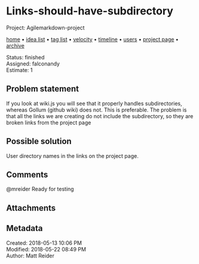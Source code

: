 # Links-should-have-subdirectory

Project: Agilemarkdown-project

[home](../index.md) • [idea list](../ideas.md) • [tag list](../tags.md) • [velocity](../velocity.md) • [timeline](../timeline.md) • [users](../users.md) • [project page](../agilemarkdown-project.md) • [archive](archive.md)

Status: finished  
Assigned: falconandy  
Estimate: 1  

## Problem statement

If you look at wiki.js you will see that it properly handles subdirectories, whereas Gollum (github wiki) does not. This is preferable. The problem is that all the links we are creating do not include the subdirectory, so they are broken links from the project page

## Possible solution

User directory names in the links on the project page.

## Comments

 @mreider Ready for testing

## Attachments

## Metadata

Created: 2018-05-13 10:06 PM  
Modified: 2018-05-22 08:49 PM  
Author: Matt Reider  
